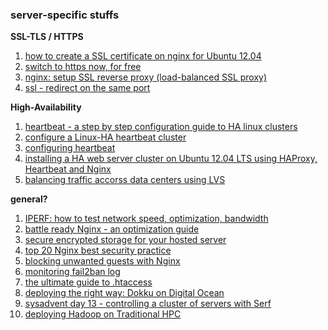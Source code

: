 ### server-specific stuffs

**SSL-TLS / HTTPS** 

1. [how to create a SSL certificate on nginx for Ubuntu 12.04](https://www.digitalocean.com/community/articles/how-to-create-a-ssl-certificate-on-nginx-for-ubuntu-12-04)
2. [switch to https now, for free](https://konklone.com/post/switch-to-https-now-for-free)
3. [nginx: setup SSL reverse proxy (load-balanced SSL proxy)](http://www.cyberciti.biz/faq/howto-linux-unix-setup-nginx-ssl-proxy/)
4. [ssl - redirect on the same port](http://serverfault.com/questions/338700/redirect-http-mydomain-com12345-to-https-mydomain-com12345-in-nginx)

**High-Availability**

1. [heartbeat - a step by step configuration guide to HA linux clusters](http://theitaxis.wordpress.com/2009/11/14/heartbeat-a-step-by-step-configuration-guide-to-high-availability-linux-clusters/)
2. [configure a Linux-HA heartbeat cluster](http://techiezdesk.wordpress.com/2011/12/23/configure-a-linux-ha-high-avaliability-heartbeat-cluster/)
3. [configuring heartbeat](http://tipstricks.itmatrix.eu/?p=861)
4. [installing a HA web server cluster on Ubuntu 12.04 LTS using HAProxy, Heartbeat and Nginx](http://blog.bobbyallen.me/2013/01/21/installing-a-high-availability-web-server-cluster-on-ubuntu-12-04-lts-using-haproxy-heartbeat-and-nginx/)
5. [balancing traffic accorss data centers using LVS](http://www.linuxforu.com/2009/05/balancing-traffic-across-data-centres-using-lvs/)

**general?**

1. [IPERF: how to test network speed, optimization, bandwidth](http://www.slashroot.in/iperf-how-test-network-speedperformancebandwidth)
2. [battle ready Nginx - an optimization guide](http://blog.zachorr.com/nginx-setup/)
3. [secure encrypted storage for your hosted server](http://www.anchor.com.au/blog/2011/03/secure-encrypted-storage-for-your-hosted-server-vm-vps-cloud-server-or-buzz_word/)
4. [top 20 Nginx best security practice](http://www.cyberciti.biz/tips/linux-unix-bsd-nginx-webserver-security.html)
5. [blocking unwanted guests with Nginx](http://eng.eelcowesemann.nl/linux-unix-android/nginx/nginx-blocking/)
6. [monitoring fail2ban log](http://www.the-art-of-web.com/system/fail2ban-log/)
7. [the ultimate guide to .htaccess](http://net.tutsplus.com/tutorials/other/the-ultimate-guide-to-htaccess-files/)
8. [deploying the right way: Dokku on Digital Ocean](http://www.andrewmunsell.com/blog/dokku-tutorial-digital-ocean)
9. [sysadvent day 13 - controlling a cluster of servers with Serf](http://sysadvent.blogspot.com/2013/12/day-13-controlling-cluster-of-servers.html)
10. [deploying Hadoop on Traditional HPC](http://glennklockwood.com/di/hadoop-deploy.php)